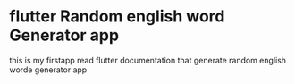 # flutter Random english word Generator app 

this is my firstapp  read flutter documentation
that generate random english worde  generator app
